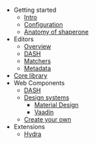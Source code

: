 * Getting started
  * [Intro](overview.md "Shaperone | Intro")
  * [Configuration](configuration.md "Shaperone | Configuration")
  * [Anatomy of shaperone](anatomy.md "Shaperone | Anatomy")
* Editors
  * [Overview](editors.md "Shaperone | Editors")
  * [DASH](editors/dash.md "Shaperone | DASH")
  * [Matchers](editors/matchers.md "Shaperone | Editor matchers")
  * [Metadata](editors/metadata.md "Shaperone | Editor metadata")
* [Core library](core.md "Shaperone | Core")
* Web Components
  * [DASH](components/dash.md "Shaperone | Component | DASH")
  * [Design systems](components/design-systems/ "Shaperone | Components | Design system")
    * [Material Design](components/design-systems/material.md "Shaperone | Components | Material Design")
    * [Vaadin](components/design-systems/vaddin.md "Shaperone | Components | Vaadin")
  * [Create your own](components/implement.md "Shaperone | Implementing components")
* Extensions
  * [Hydra](extensions/hydra.md "Shaperone | Hydra") 
